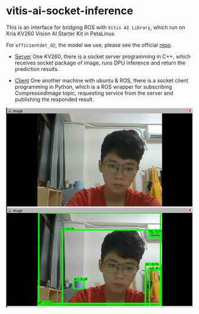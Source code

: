 # vitis-ai-socket-inference

This is an interface for bridging ROS with `Vitis AI Library`, which run on Kria KV260 Vision AI Starter Kit in PetaLinux.

For `efficientdet_d2`, the model we use, please see the official [repo](https://github.com/Xilinx/Vitis-AI/tree/master/examples/Vitis-AI-Library/samples/efficientdet_d2).

* [Server](server/socket_inference.cpp)
One KV260, there is a socket server programming in C++, which receives socket package of image, runs DPU inference and return the prediction results.

* [Client](client/catkin_ws/src/efficientdet_client/src/efficientdet_client.py)
One another machine with ubuntu & ROS, there is a socket client programming in Python, which is a ROS wrapper for subscribing CompressedImage topic, requesting service from the server and publishing the responded result.


![](image/predict.png)
